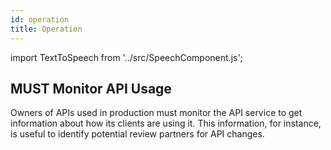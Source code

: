 ```yaml
---
id: operation
title: Operation
---
```

import TextToSpeech from '../src/SpeechComponent.js';

<TextToSpeech>

## MUST Monitor API Usage

Owners of APIs used in production must monitor the API service to get information about how its clients are using it. This information, for instance, is useful to identify potential review partners for API changes.

</TextToSpeech>